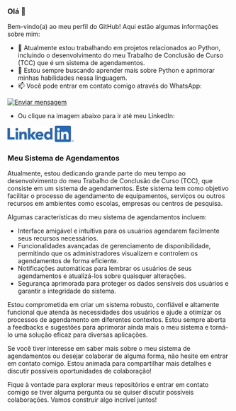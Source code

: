 ### Olá 👋

Bem-vindo(a) ao meu perfil do GitHub! Aqui estão algumas informações sobre mim:

- 🔭 Atualmente estou trabalhando em projetos relacionados ao Python, incluindo o desenvolvimento do meu Trabalho de Conclusão de Curso (TCC) que é um sistema de agendamentos.
- 🌱 Estou sempre buscando aprender mais sobre Python e aprimorar minhas habilidades nessa linguagem.
- 📫 Você pode entrar em contato comigo através do WhatsApp: 

<div>
  <a href="https://api.whatsapp.com/send?phone=5569993434364">
    <img src="https://img.shields.io/badge/Enviar%20mensagem-%20%F0%9F%92%AC-green?style=for-the-badge&logo=whatsapp" alt="Enviar mensagem" width="150" height="auto">
  </a>
</div>

- Ou clique na imagem abaixo para ir até meu LinkedIn:

<div>
  <a href="https://www.linkedin.com/in/julianapvh/">
    <img src="https://github.com/julianapvh/julianapvh/blob/main/LI-Logo.png" alt="LinkedIn" width="150" height="auto">
  </a>
</div>

### Meu Sistema de Agendamentos

Atualmente, estou dedicando grande parte do meu tempo ao desenvolvimento do meu Trabalho de Conclusão de Curso (TCC), que consiste em um sistema de agendamentos. Este sistema tem como objetivo facilitar o processo de agendamento de equipamentos, serviços ou outros recursos em ambientes como escolas, empresas ou centros de pesquisa.

Algumas características do meu sistema de agendamentos incluem:

- Interface amigável e intuitiva para os usuários agendarem facilmente seus recursos necessários.
- Funcionalidades avançadas de gerenciamento de disponibilidade, permitindo que os administradores visualizem e controlem os agendamentos de forma eficiente.
- Notificações automáticas para lembrar os usuários de seus agendamentos e atualizá-los sobre quaisquer alterações.
- Segurança aprimorada para proteger os dados sensíveis dos usuários e garantir a integridade do sistema.

Estou comprometida em criar um sistema robusto, confiável e altamente funcional que atenda às necessidades dos usuários e ajude a otimizar os processos de agendamento em diferentes contextos. Estou sempre aberta a feedbacks e sugestões para aprimorar ainda mais o meu sistema e torná-lo uma solução eficaz para diversas aplicações.

Se você tiver interesse em saber mais sobre o meu sistema de agendamentos ou desejar colaborar de alguma forma, não hesite em entrar em contato comigo. Estou animada para compartilhar mais detalhes e discutir possíveis oportunidades de colaboração!

Fique à vontade para explorar meus repositórios e entrar em contato comigo se tiver alguma pergunta ou se quiser discutir possíveis colaborações. Vamos construir algo incrível juntos!
